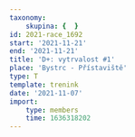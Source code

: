 ```yaml
---
taxonomy:
    skupina: {  }
id: 2021-race_1692
start: '2021-11-21'
end: '2021-11-21'
title: 'D+: vytrvalost #1'
place: 'Bystrc - Přístaviště'
type: T
template: trenink
date: '2021-11-07'
import:
    type: members
    time: 1636318202
---
```


